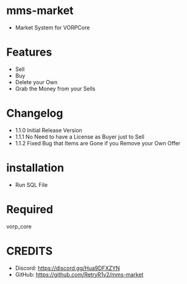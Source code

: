 # mms-market

- Market System for VORPCore

# Features
 
- Sell
- Buy
- Delete your Own
- Grab the Money from your Sells

# Changelog

- 1.1.0 Initial Release Version
- 1.1.1 No Need to have a License as Buyer just to Sell
- 1.1.2 Fixed Bug that Items are Gone if you Remove your Own Offer

# installation 

- Run SQL File

# Required

vorp_core


# CREDITS
- Discord: https://discord.gg/Hua9DFXZYN
- GitHub: https://github.com/RetryR1v2/mms-market